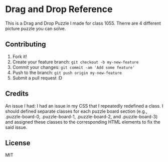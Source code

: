 # Drag and Drop Reference

This is a Drag and Drop Puzzle I made for class 1055. Therre are 4 different picture puzzle you can solve.

## Contributing

1. Fork it!
2. Create your feature branch: `git checkout -b my-new-feature`
3. Commit your changes: `git commit -am 'Add some feature'`
4. Push to the branch: `git push origin my-new-feature`
5. Submit a pull request :D

## Credits

An issue I had: I had an issue in my CSS that I repeatedly redefined a class.
I should defined separate classes for each puzzle board section (e.g., .puzzle-board-0, .puzzle-board-1, .puzzle-board-2, and .puzzle-board-3) and assigned these classes to the corresponding HTML elements to fix the said issue.

## License
MIT